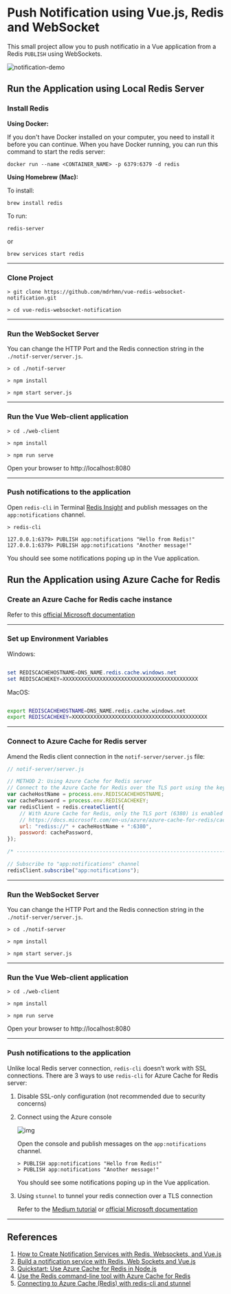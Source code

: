 # Push Notification using Vue.js, Redis and WebSocket

This small project allow you to push notificatio in a Vue application from a Redis `PUBLISH` using WebSockets.

![notification-demo](https://user-images.githubusercontent.com/541250/80476373-96def200-894a-11ea-88f3-f69f8decc88e.gif)

## Run the Application using Local Redis Server

### Install Redis

**Using Docker:**

If you don't have Docker installed on your computer, you need to install it before you can continue. When you have Docker running, you can run this command to start the redis server:

```
docker run --name <CONTAINER_NAME> -p 6379:6379 -d redis
```

**Using Homebrew (Mac):**

To install:

```
brew install redis
```

To run:

```
redis-server
```

or

```
brew services start redis
```

---

### Clone Project

```
> git clone https://github.com/mdrhmn/vue-redis-websocket-notification.git

> cd vue-redis-websocket-notification

```

---

### Run the WebSocket Server

You can change the HTTP Port and the Redis connection string in the `./notif-server/server.js`.

```
> cd ./notif-server

> npm install

> npm start server.js

```

---

### Run the Vue Web-client application

```
> cd ./web-client

> npm install

> npm run serve
```

Open your browser to http://localhost:8080

---

### Push notifications to the application

Open `redis-cli` in Terminal [Redis Insight](https://redislabs.com/redisinsight/) and publish messages on the `app:notifications` channel.

```
> redis-cli

127.0.0.1:6379> PUBLISH app:notifications "Hello from Redis!"
127.0.0.1:6379> PUBLISH app:notifications "Another message!"
```

You should see some notifications poping up in the Vue application.


## Run the Application using Azure Cache for Redis

### Create an Azure Cache for Redis cache instance

Refer to this [official Microsoft documentation](https://docs.microsoft.com/en-us/azure/azure-cache-for-redis/cache-nodejs-get-started)

---

### Set up Environment Variables

Windows:

```powershell

set REDISCACHEHOSTNAME=DNS_NAME.redis.cache.windows.net
set REDISCACHEKEY=XXXXXXXXXXXXXXXXXXXXXXXXXXXXXXXXXXXXXXXXXXXX

```

MacOS:

```bash

export REDISCACHEHOSTNAME=DNS_NAME.redis.cache.windows.net
export REDISCACHEKEY=XXXXXXXXXXXXXXXXXXXXXXXXXXXXXXXXXXXXXXXXXXXX

```

---

### Connect to Azure Cache for Redis server

Amend the Redis client connection in the `notif-server/server.js` file:

```javascript
// notif-server/server.js

// METHOD 2: Using Azure Cache for Redis server
// Connect to the Azure Cache for Redis over the TLS port using the key.
var cacheHostName = process.env.REDISCACHEHOSTNAME;
var cachePassword = process.env.REDISCACHEKEY;
var redisClient = redis.createClient({
    // With Azure Cache for Redis, only the TLS port (6380) is enabled by default.
    // https://docs.microsoft.com/en-us/azure/azure-cache-for-redis/cache-how-to-redis-cli-tool
    url: "rediss://" + cacheHostName + ":6380",
    password: cachePassword,
});

/* -------------------------------------------------------------------------- */

// Subscribe to "app:notifications" channel
redisClient.subscribe("app:notifications");
```

---

### Run the WebSocket Server

You can change the HTTP Port and the Redis connection string in the `./notif-server/server.js`.

```
> cd ./notif-server

> npm install

> npm start server.js

```

---

### Run the Vue Web-client application

```
> cd ./web-client

> npm install

> npm run serve
```

Open your browser to http://localhost:8080

---

### Push notifications to the application

Unlike local Redis server connection, `redis-cli` doesn’t work with SSL connections. There are 3 ways to use `redis-cli` for Azure Cache for Redis server:

1. Disable SSL-only configuration (not recommended due to security concerns)

2. Connect using the Azure console 

    ![img](https://miro.medium.com/max/778/1*FIPJmhpePUaxOxEoIFa1MA.png)

    Open the console and publish messages on the `app:notifications` channel.

    ```
    > PUBLISH app:notifications "Hello from Redis!"
    > PUBLISH app:notifications "Another message!"
    ```

    You should see some notifications poping up in the Vue application.

3. Using `stunnel` to tunnel your redis connection over a TLS connection

    Refer to the [Medium tutorial](https://medium.com/@therealjordanlee/connecting-to-azure-cache-redis-with-redis-cli-and-stunnel-6e5c5479bc2c) or [official Microsoft documentation](https://docs.microsoft.com/en-us/azure/azure-cache-for-redis/cache-how-to-redis-cli-tool)

---

## References

1. [How to Create Notification Services with Redis, Websockets, and Vue.js](https://redis.com/blog/how-to-create-notification-services-with-redis-websockets-and-vue-js/)
2. [Build a notification service with Redis, Web Sockets and Vue.js](https://youtu.be/TFoDRszO36w)
3. [Quickstart: Use Azure Cache for Redis in Node.js](https://docs.microsoft.com/en-us/azure/azure-cache-for-redis/cache-nodejs-get-started)
4. [Use the Redis command-line tool with Azure Cache for Redis](https://docs.microsoft.com/en-us/azure/azure-cache-for-redis/cache-how-to-redis-cli-tool)
5. [Connecting to Azure Cache (Redis) with redis-cli and stunnel](https://medium.com/@therealjordanlee/connecting-to-azure-cache-redis-with-redis-cli-and-stunnel-6e5c5479bc2c)
